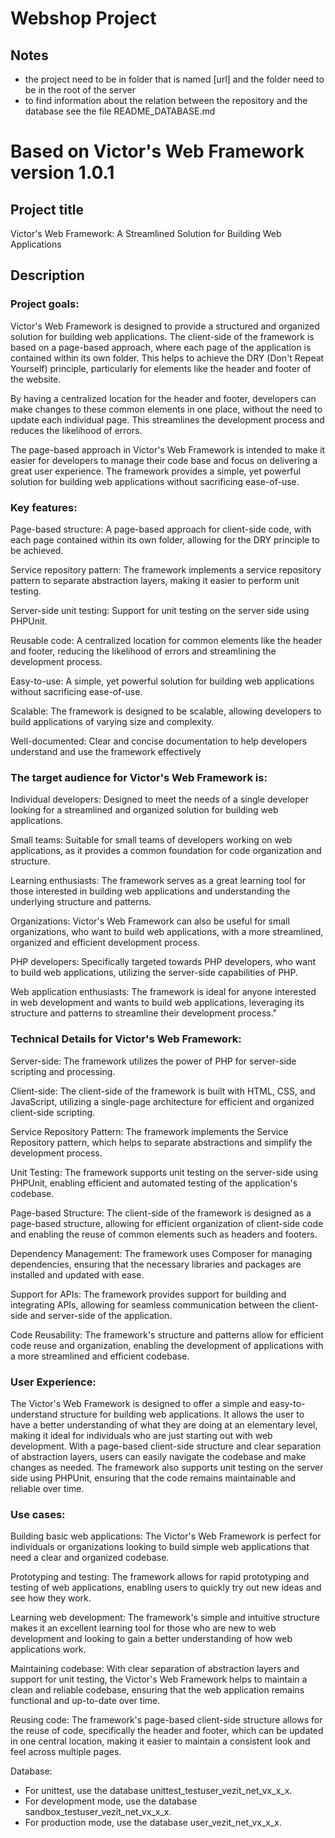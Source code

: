 # Webshop Project
## Notes 
- the project need to be in folder that is named \[url] and the folder need to be in the root of the server
- to find information about the relation between the repository and the database see the file README_DATABASE.md

# Based on Victor's Web Framework version 1.0.1

## Project title
Victor's Web Framework: A Streamlined Solution for Building Web Applications

## Description

### Project goals: 
Victor's Web Framework is designed to provide a structured and organized solution for building web applications. The client-side of the framework is based on a page-based approach, where each page of the application is contained within its own folder. This helps to achieve the DRY (Don't Repeat Yourself) principle, particularly for elements like the header and footer of the website.

By having a centralized location for the header and footer, developers can make changes to these common elements in one place, without the need to update each individual page. This streamlines the development process and reduces the likelihood of errors.

The page-based approach in Victor's Web Framework is intended to make it easier for developers to manage their code base and focus on delivering a great user experience. The framework provides a simple, yet powerful solution for building web applications without sacrificing ease-of-use.


### Key features:
Page-based structure: A page-based approach for client-side code, with each page contained within its own folder, allowing for the DRY principle to be achieved.

Service repository pattern: The framework implements a service repository pattern to separate abstraction layers, making it easier to perform unit testing.

Server-side unit testing: Support for unit testing on the server side using PHPUnit.

Reusable code: A centralized location for common elements like the header and footer, reducing the likelihood of errors and streamlining the development process.

Easy-to-use: A simple, yet powerful solution for building web applications without sacrificing ease-of-use.

Scalable: The framework is designed to be scalable, allowing developers to build applications of varying size and complexity.

Well-documented: Clear and concise documentation to help developers understand and use the framework effectively


### The target audience for Victor's Web Framework is:

Individual developers: Designed to meet the needs of a single developer looking for a streamlined and organized solution for building web applications.

Small teams: Suitable for small teams of developers working on web applications, as it provides a common foundation for code organization and structure.

Learning enthusiasts: The framework serves as a great learning tool for those interested in building web applications and understanding the underlying structure and patterns.

Organizations: Victor's Web Framework can also be useful for small organizations, who want to build web applications, with a more streamlined, organized and efficient development process.

PHP developers: Specifically targeted towards PHP developers, who want to build web applications, utilizing the server-side capabilities of PHP.

Web application enthusiasts: The framework is ideal for anyone interested in web development and wants to build web applications, leveraging its structure and patterns to streamline their development process."




### Technical Details for Victor's Web Framework:

Server-side: The framework utilizes the power of PHP for server-side scripting and processing.

Client-side: The client-side of the framework is built with HTML, CSS, and JavaScript, utilizing a single-page architecture for efficient and organized client-side scripting.

Service Repository Pattern: The framework implements the Service Repository pattern, which helps to separate abstractions and simplify the development process.

Unit Testing: The framework supports unit testing on the server-side using PHPUnit, enabling efficient and automated testing of the application's codebase.

Page-based Structure: The client-side of the framework is designed as a page-based structure, allowing for efficient organization of client-side code and enabling the reuse of common elements such as headers and footers.

Dependency Management: The framework uses Composer for managing dependencies, ensuring that the necessary libraries and packages are installed and updated with ease.

Support for APIs: The framework provides support for building and integrating APIs, allowing for seamless communication between the client-side and server-side of the application.

Code Reusability: The framework's structure and patterns allow for efficient code reuse and organization, enabling the development of applications with a more streamlined and efficient codebase.


### User Experience:
The Victor's Web Framework is designed to offer a simple and easy-to-understand structure for building web applications. It allows the user to have a better understanding of what they are doing at an elementary level, making it ideal for individuals who are just starting out with web development. With a page-based client-side structure and clear separation of abstraction layers, users can easily navigate the codebase and make changes as needed. The framework also supports unit testing on the server side using PHPUnit, ensuring that the code remains maintainable and reliable over time.


### Use cases:
Building basic web applications: The Victor's Web Framework is perfect for individuals or organizations looking to build simple web applications that need a clear and organized codebase.

Prototyping and testing: The framework allows for rapid prototyping and testing of web applications, enabling users to quickly try out new ideas and see how they work.

Learning web development: The framework's simple and intuitive structure makes it an excellent learning tool for those who are new to web development and looking to gain a better understanding of how web applications work.

Maintaining codebase: With clear separation of abstraction layers and support for unit testing, the Victor's Web Framework helps to maintain a clean and reliable codebase, ensuring that the web application remains functional and up-to-date over time.

Reusing code: The framework's page-based client-side structure allows for the reuse of code, specifically the header and footer, which can be updated in one central location, making it easier to maintain a consistent look and feel across multiple pages.



Database:

* For unittest, use the database unittest_testuser_vezit_net_vx_x_x.
* For development mode, use the database sandbox_testuser_vezit_net_vx_x_x.
* For production mode, use the database user_vezit_net_vx_x_x.